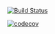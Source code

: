 [![Build Status](https://app.travis-ci.com/dho4/cs107test.svg?branch=main)](https://app.travis-ci.com/dho4/cs107test)

[![codecov](https://codecov.io/gh/dho4/cs107test/branch/main/graph/badge.svg?token=25aef75a-6d7e-4d59-9178-726a2f43144c)](undefined)